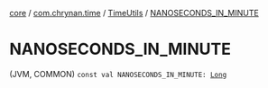 [core](../../index.md) / [com.chrynan.time](../index.md) / [TimeUtils](index.md) / [NANOSECONDS_IN_MINUTE](./-n-a-n-o-s-e-c-o-n-d-s_-i-n_-m-i-n-u-t-e.md)

# NANOSECONDS_IN_MINUTE

(JVM, COMMON) `const val NANOSECONDS_IN_MINUTE: `[`Long`](https://kotlinlang.org/api/latest/jvm/stdlib/kotlin/-long/index.html)